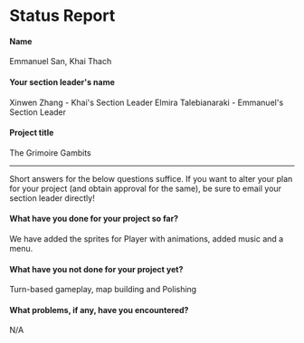 # Status Report

#### Name

Emmanuel San, Khai Thach

#### Your section leader's name

Xinwen Zhang - Khai's Section Leader
Elmira Talebianaraki - Emmanuel's Section Leader

#### Project title

The Grimoire Gambits

***

Short answers for the below questions suffice. If you want to alter your plan for your project (and obtain approval for the same), be sure to email your section leader directly!

#### What have you done for your project so far?

We have added the sprites for Player with animations, added music and a menu.

#### What have you not done for your project yet?

Turn-based gameplay, map building and Polishing

#### What problems, if any, have you encountered?

N/A

